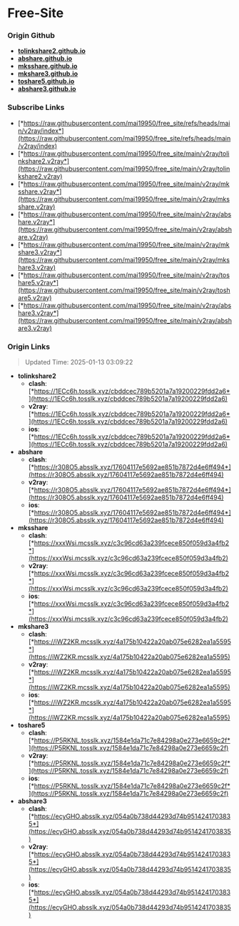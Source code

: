 # Free-Site

### Origin Github

- [**tolinkshare2.github.io**](https://github.com/tolinkshare2/tolinkshare2.github.io)
- [**abshare.github.io**](https://github.com/abshare/abshare.github.io)
- [**mksshare.github.io**](https://github.com/mksshare/mksshare.github.io)
- [**mkshare3.github.io**](https://github.com/mkshare3/mkshare3.github.io)
- [**toshare5.github.io**](https://github.com/toshare5/toshare5.github.io)
- [**abshare3.github.io**](https://github.com/abshare3/abshare3.github.io)

### Subscribe Links

- [*https://raw.githubusercontent.com/mai19950/free_site/refs/heads/main/v2ray/index*](https://raw.githubusercontent.com/mai19950/free_site/refs/heads/main/v2ray/index)
- [*https://raw.githubusercontent.com/mai19950/free_site/main/v2ray/tolinkshare2.v2ray*](https://raw.githubusercontent.com/mai19950/free_site/main/v2ray/tolinkshare2.v2ray)
- [*https://raw.githubusercontent.com/mai19950/free_site/main/v2ray/mksshare.v2ray*](https://raw.githubusercontent.com/mai19950/free_site/main/v2ray/mksshare.v2ray)
- [*https://raw.githubusercontent.com/mai19950/free_site/main/v2ray/abshare.v2ray*](https://raw.githubusercontent.com/mai19950/free_site/main/v2ray/abshare.v2ray)
- [*https://raw.githubusercontent.com/mai19950/free_site/main/v2ray/mkshare3.v2ray*](https://raw.githubusercontent.com/mai19950/free_site/main/v2ray/mkshare3.v2ray)
- [*https://raw.githubusercontent.com/mai19950/free_site/main/v2ray/toshare5.v2ray*](https://raw.githubusercontent.com/mai19950/free_site/main/v2ray/toshare5.v2ray)
- [*https://raw.githubusercontent.com/mai19950/free_site/main/v2ray/abshare3.v2ray*](https://raw.githubusercontent.com/mai19950/free_site/main/v2ray/abshare3.v2ray)

### Origin Links

> Updated Time: 2025-01-13 03:09:22

- **tolinkshare2**
  - **clash**: [*https://1ECc6h.tosslk.xyz/cbddcec789b5201a7a19200229fdd2a6*](https://1ECc6h.tosslk.xyz/cbddcec789b5201a7a19200229fdd2a6)
  - **v2ray**: [*https://1ECc6h.tosslk.xyz/cbddcec789b5201a7a19200229fdd2a6*](https://1ECc6h.tosslk.xyz/cbddcec789b5201a7a19200229fdd2a6)
  - **ios**: [*https://1ECc6h.tosslk.xyz/cbddcec789b5201a7a19200229fdd2a6*](https://1ECc6h.tosslk.xyz/cbddcec789b5201a7a19200229fdd2a6)
- **abshare**
  - **clash**: [*https://r308O5.absslk.xyz/17604117e5692ae851b7872d4e6ff494*](https://r308O5.absslk.xyz/17604117e5692ae851b7872d4e6ff494)
  - **v2ray**: [*https://r308O5.absslk.xyz/17604117e5692ae851b7872d4e6ff494*](https://r308O5.absslk.xyz/17604117e5692ae851b7872d4e6ff494)
  - **ios**: [*https://r308O5.absslk.xyz/17604117e5692ae851b7872d4e6ff494*](https://r308O5.absslk.xyz/17604117e5692ae851b7872d4e6ff494)
- **mksshare**
  - **clash**: [*https://xxxWsi.mcsslk.xyz/c3c96cd63a239fcece850f059d3a4fb2*](https://xxxWsi.mcsslk.xyz/c3c96cd63a239fcece850f059d3a4fb2)
  - **v2ray**: [*https://xxxWsi.mcsslk.xyz/c3c96cd63a239fcece850f059d3a4fb2*](https://xxxWsi.mcsslk.xyz/c3c96cd63a239fcece850f059d3a4fb2)
  - **ios**: [*https://xxxWsi.mcsslk.xyz/c3c96cd63a239fcece850f059d3a4fb2*](https://xxxWsi.mcsslk.xyz/c3c96cd63a239fcece850f059d3a4fb2)
- **mkshare3**
  - **clash**: [*https://iWZ2KR.mcsslk.xyz/4a175b10422a20ab075e6282ea1a5595*](https://iWZ2KR.mcsslk.xyz/4a175b10422a20ab075e6282ea1a5595)
  - **v2ray**: [*https://iWZ2KR.mcsslk.xyz/4a175b10422a20ab075e6282ea1a5595*](https://iWZ2KR.mcsslk.xyz/4a175b10422a20ab075e6282ea1a5595)
  - **ios**: [*https://iWZ2KR.mcsslk.xyz/4a175b10422a20ab075e6282ea1a5595*](https://iWZ2KR.mcsslk.xyz/4a175b10422a20ab075e6282ea1a5595)
- **toshare5**
  - **clash**: [*https://P5RKNL.tosslk.xyz/1584e1da71c7e84298a0e273e6659c2f*](https://P5RKNL.tosslk.xyz/1584e1da71c7e84298a0e273e6659c2f)
  - **v2ray**: [*https://P5RKNL.tosslk.xyz/1584e1da71c7e84298a0e273e6659c2f*](https://P5RKNL.tosslk.xyz/1584e1da71c7e84298a0e273e6659c2f)
  - **ios**: [*https://P5RKNL.tosslk.xyz/1584e1da71c7e84298a0e273e6659c2f*](https://P5RKNL.tosslk.xyz/1584e1da71c7e84298a0e273e6659c2f)
- **abshare3**
  - **clash**: [*https://ecyGHO.absslk.xyz/054a0b738d44293d74b9514241703835*](https://ecyGHO.absslk.xyz/054a0b738d44293d74b9514241703835)
  - **v2ray**: [*https://ecyGHO.absslk.xyz/054a0b738d44293d74b9514241703835*](https://ecyGHO.absslk.xyz/054a0b738d44293d74b9514241703835)
  - **ios**: [*https://ecyGHO.absslk.xyz/054a0b738d44293d74b9514241703835*](https://ecyGHO.absslk.xyz/054a0b738d44293d74b9514241703835)
